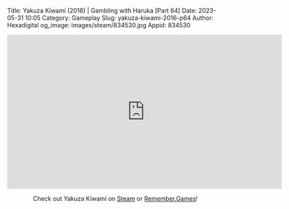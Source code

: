 Title: Yakuza Kiwami (2016) | Gambling with Haruka [Part 64]
Date: 2023-05-31 10:05
Category: Gameplay
Slug: yakuza-kiwami-2016-p64
Author: Hexadigital
og_image: images/steam/834530.jpg
Appid: 834530

<center><iframe src="https://www.youtube.com/embed/_PQsro_l5YY?feature=oembed" allow="accelerometer; autoplay; encrypted-media; gyroscope; picture-in-picture" width="640" height="360" frameborder="0"></iframe>

Check out Yakuza Kiwami on [Steam](https://store.steampowered.com/app/834530/?curator_clanid=34633900) or [Remember.Games](https://remember.games/game/342/)!</center>